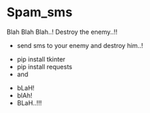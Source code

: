 # Spam_sms
Blah Blah Blah..! Destroy the enemy..!!

- send sms to your enemy and destroy him..!
+ pip install tkinter
+ pip install requests
+ and 
- bLaH!
- blAh!
- BLaH..!!!
